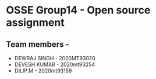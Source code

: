 OSSE Group14 - Open source assignment 
============================================

Team members - 
-----------------

* DEWRAJ SINGH 	  -   2020MT93020
* DEVESH KUMAR	  -   2020mt93254
* DILIP.M		  -   2020mt93159

